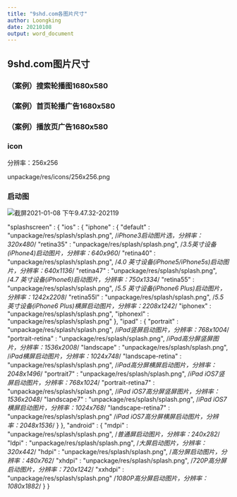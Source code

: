 ```yaml
---
title: "9shd.com各图片尺寸"
author: Loongking
date: 20210108
output: word_document
---
```


## 9shd.com图片尺寸

### （案例）搜索轮播图1680x580

### （案例）首页轮播广告1680x580

### （案例）播放页广告1680x580

### icon

分辨率：256x256

unpackage/res/icons/256x256.png

### 启动图

![截屏2021-01-08 下午9.47.32-202119](http://image.nie-long.com/截屏2021-01-08%20下午9.47.32-202119.png)

"splashscreen" : {
  "ios" : {
      "iphone" : {
          "default" : "unpackage/res/splash/splash.png", /*iPhone3启动图片选，分辨率：320x480*/
          "retina35" : "unpackage/res/splash/splash.png", /*3.5英寸设备(iPhone4)启动图片，分辨率：640x960*/
          "retina40" : "unpackage/res/splash/splash.png", /*4.0 英寸设备(iPhone5/iPhone5s)启动图片，分辨率：640x1136*/
          "retina47" : "unpackage/res/splash/splash.png", /*4.7 英寸设备(iPhone6)启动图片，分辨率：750x1334*/
          "retina55" : "unpackage/res/splash/splash.png", /*5.5 英寸设备(iPhone6 Plus)启动图片，分辨率：1242x2208*/
          "retina55l" : "unpackage/res/splash/splash.png", /*5.5 英寸设备(iPhone6 Plus)横屏启动图片，分辨率：2208x1242*/
          "iphonex" : "unpackage/res/splash/splash.png",
          "iphonexl" : "unpackage/res/splash/splash.png"
      },
      "ipad" : {
          "portrait" : "unpackage/res/splash/splash.png", /*iPad竖屏启动图片，分辨率：768x1004*/
          "portrait-retina" : "unpackage/res/splash/splash.png", /*iPad高分屏竖屏图片，分辨率：1536x2008*/
          "landscape" : "unpackage/res/splash/splash.png", /*iPad横屏启动图片，分辨率：1024x748*/
          "landscape-retina" : "unpackage/res/splash/splash.png", /*iPad高分屏横屏启动图片，分辨率：2048x1496*/
          "portrait7" : "unpackage/res/splash/splash.png", /*iPad iOS7竖屏启动图片，分辨率：768x1024*/
          "portrait-retina7" : "unpackage/res/splash/splash.png", /*iPad iOS7高分屏竖屏图片，分辨率：1536x2048*/
          "landscape7" : "unpackage/res/splash/splash.png", /*iPad iOS7横屏启动图片，分辨率：1024x768*/
          "landscape-retina7" : "unpackage/res/splash/splash.png" /*iPad iOS7高分屏横屏启动图片，分辨率：2048x1536*/
      }
  },
  "android" : {
      "mdpi" : "unpackage/res/splash/splash.png", /*普通屏启动图片，分辨率：240x282*/
      "ldpi" : "unpackage/res/splash/splash.png", /*大屏启动图片，分辨率：320x442*/
      "hdpi" : "unpackage/res/splash/splash.png", /*高分屏启动图片，分辨率：480x762*/
      "xhdpi" : "unpackage/res/splash/splash.png", /*720P高分屏启动图片，分辨率：720x1242*/
      "xxhdpi" : "unpackage/res/splash/splash.png" /*1080P高分屏启动图片，分辨率：1080x1882*/
  }
}